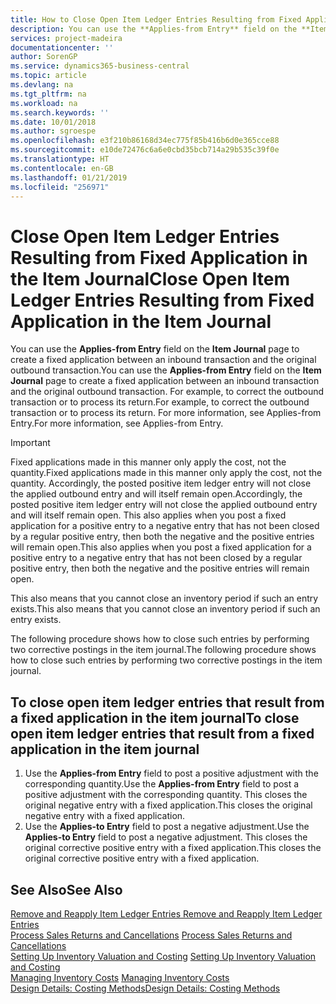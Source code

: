 ```yaml
---
title: How to Close Open Item Ledger Entries Resulting from Fixed Application in the Item Journal | Microsoft Docs
description: You can use the **Applies-from Entry** field on the **Item Journal** page to create a fixed application between an inbound transaction and the original outbound transaction. For example, to correct the outbound transaction or to process its return.
services: project-madeira
documentationcenter: ''
author: SorenGP
ms.service: dynamics365-business-central
ms.topic: article
ms.devlang: na
ms.tgt_pltfrm: na
ms.workload: na
ms.search.keywords: ''
ms.date: 10/01/2018
ms.author: sgroespe
ms.openlocfilehash: e3f210b86168d34ec775f85b416b6d0e365cce88
ms.sourcegitcommit: e10de72476c6a6e0cbd35bcb714a29b535c39f0e
ms.translationtype: HT
ms.contentlocale: en-GB
ms.lasthandoff: 01/21/2019
ms.locfileid: "256971"
---
```

# <a name="close-open-item-ledger-entries-resulting-from-fixed-application-in-the-item-journal"></a><span data-ttu-id="012c5-104">Close Open Item Ledger Entries Resulting from Fixed Application in the Item Journal</span><span class="sxs-lookup"><span data-stu-id="012c5-104">Close Open Item Ledger Entries Resulting from Fixed Application in the Item Journal</span></span>
<span data-ttu-id="012c5-105">You can use the **Applies-from Entry** field on the **Item Journal** page to create a fixed application between an inbound transaction and the original outbound transaction.</span><span class="sxs-lookup"><span data-stu-id="012c5-105">You can use the **Applies-from Entry** field on the **Item Journal** page to create a fixed application between an inbound transaction and the original outbound transaction.</span></span> <span data-ttu-id="012c5-106">For example, to correct the outbound transaction or to process its return.</span><span class="sxs-lookup"><span data-stu-id="012c5-106">For example, to correct the outbound transaction or to process its return.</span></span> <span data-ttu-id="012c5-107">For more information, see Applies-from Entry.</span><span class="sxs-lookup"><span data-stu-id="012c5-107">For more information, see Applies-from Entry.</span></span>  

> [!IMPORTANT]  
>  <span data-ttu-id="012c5-108">Fixed applications made in this manner only apply the cost, not the quantity.</span><span class="sxs-lookup"><span data-stu-id="012c5-108">Fixed applications made in this manner only apply the cost, not the quantity.</span></span> <span data-ttu-id="012c5-109">Accordingly, the posted positive item ledger entry will not close the applied outbound entry and will itself remain open.</span><span class="sxs-lookup"><span data-stu-id="012c5-109">Accordingly, the posted positive item ledger entry will not close the applied outbound entry and will itself remain open.</span></span> <span data-ttu-id="012c5-110">This also applies when you post a fixed application for a positive entry to a negative entry that has not been closed by a regular positive entry, then both the negative and the positive entries will remain open.</span><span class="sxs-lookup"><span data-stu-id="012c5-110">This also applies when you post a fixed application for a positive entry to a negative entry that has not been closed by a regular positive entry, then both the negative and the positive entries will remain open.</span></span>  
>   
>  <span data-ttu-id="012c5-111">This also means that you cannot close an inventory period if such an entry exists.</span><span class="sxs-lookup"><span data-stu-id="012c5-111">This also means that you cannot close an inventory period if such an entry exists.</span></span>  

<span data-ttu-id="012c5-112">The following procedure shows how to close such entries by performing two corrective postings in the item journal.</span><span class="sxs-lookup"><span data-stu-id="012c5-112">The following procedure shows how to close such entries by performing two corrective postings in the item journal.</span></span>  

## <a name="to-close-open-item-ledger-entries-that-result-from-a-fixed-application-in-the-item-journal"></a><span data-ttu-id="012c5-113">To close open item ledger entries that result from a fixed application in the item journal</span><span class="sxs-lookup"><span data-stu-id="012c5-113">To close open item ledger entries that result from a fixed application in the item journal</span></span>  

1.  <span data-ttu-id="012c5-114">Use the **Applies-from Entry** field to post a positive adjustment with the corresponding quantity.</span><span class="sxs-lookup"><span data-stu-id="012c5-114">Use the **Applies-from Entry** field to post a positive adjustment with the corresponding quantity.</span></span> <span data-ttu-id="012c5-115">This closes the original negative entry with a fixed application.</span><span class="sxs-lookup"><span data-stu-id="012c5-115">This closes the original negative entry with a fixed application.</span></span>  
2.  <span data-ttu-id="012c5-116">Use the **Applies-to Entry** field to post a negative adjustment.</span><span class="sxs-lookup"><span data-stu-id="012c5-116">Use the **Applies-to Entry** field to post a negative adjustment.</span></span> <span data-ttu-id="012c5-117">This closes the original corrective positive entry with a fixed application.</span><span class="sxs-lookup"><span data-stu-id="012c5-117">This closes the original corrective positive entry with a fixed application.</span></span>  

## <a name="see-also"></a><span data-ttu-id="012c5-118">See Also</span><span class="sxs-lookup"><span data-stu-id="012c5-118">See Also</span></span>  
[<span data-ttu-id="012c5-119"> Remove and Reapply Item Ledger Entries</span><span class="sxs-lookup"><span data-stu-id="012c5-119"> Remove and Reapply Item Ledger Entries</span></span>](finance-how-to-remove-and-reapply-item-entries.md)  
 <span data-ttu-id="012c5-120">[Process Sales Returns and Cancellations](sales-how-process-sales-returns-cancellations.md) </span><span class="sxs-lookup"><span data-stu-id="012c5-120">[Process Sales Returns and Cancellations](sales-how-process-sales-returns-cancellations.md) </span></span>  
 <span data-ttu-id="012c5-121">[Setting Up Inventory Valuation and Costing](finance-set-up-inventory-valuation-and-costing.md) </span><span class="sxs-lookup"><span data-stu-id="012c5-121">[Setting Up Inventory Valuation and Costing](finance-set-up-inventory-valuation-and-costing.md) </span></span>  
 <span data-ttu-id="012c5-122">[Managing Inventory Costs](finance-manage-inventory-costs.md) </span><span class="sxs-lookup"><span data-stu-id="012c5-122">[Managing Inventory Costs](finance-manage-inventory-costs.md) </span></span>  
 [<span data-ttu-id="012c5-123">Design Details: Costing Methods</span><span class="sxs-lookup"><span data-stu-id="012c5-123">Design Details: Costing Methods</span></span>](design-details-costing-methods.md)

